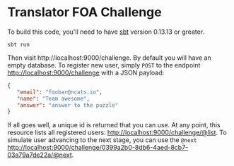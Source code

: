 Translator FOA Challenge
========================

To build this code, you'll need to have [sbt](http://www.scala-sbt.org)
version 0.13.13 or greater.

```
sbt run
```

Then visit http://localhost:9000/challenge. By default you will have an
empty database. To register new user, simply ```POST``` to the endpoint
[http://localhost:9000/challenge](http://localhost:9000/challenge)
with a JSON payload:

```json
{
   "email": "foobar@ncats.io",
   "name": "Team awesome",
   "answer": "answer to the puzzle"
}
```

If all goes well, a unique id is returned that you can use. At any point,
this resource lists all registered users:
[http://localhost:9000/challenge/@list](http://localhost:9000/challenge/@list).
To simulate user advancing to the next stage, you can use the ```@next```
[http://localhost:9000/challenge/0399a2b0-8db6-4aed-8cb7-03a79a7de22a/@next](http://localhost:9000/challenge/0399a2b0-8db6-4aed-8cb7-03a79a7de22a/@next).
